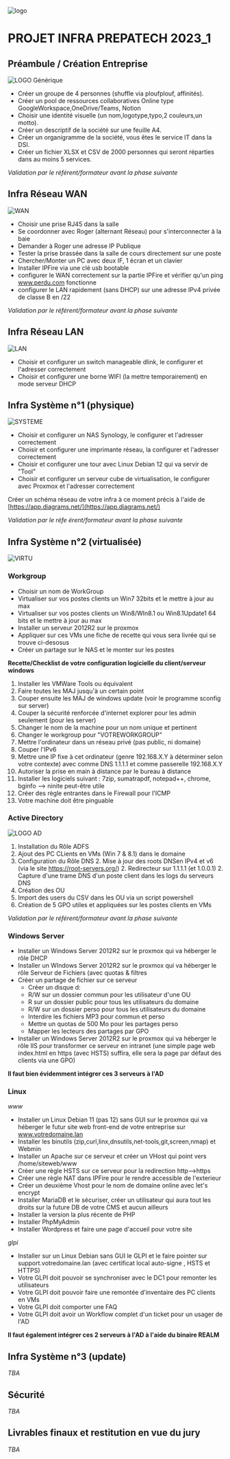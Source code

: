 ![logo](https://visa.cefim.eu/wp-content/uploads/2023/06/LogoCEFIM-hd.png)

# PROJET INFRA PREPATECH 2023_1

## Préambule / Création Entreprise
![LOGO Générique](https://store-images.s-microsoft.com/image/apps.27845.30be3330-280f-4e8e-ac1d-35f4f8176e71.bee1f510-c788-4634-97f7-1edb3738e3f1.ce090a7e-7c5d-45fa-91b2-c964e56e10d9)

* Créer un groupe de 4 personnes (shuffle via ploufplouf, affinités).
* Créer un pool de ressources collaboratives Online type GoogleWorkspace,OneDrive/Teams, Notion
* Choisir une identité visuelle (un nom,logotype,typo,2 couleurs,un motto).
* Créer un descriptif de la société sur une feuille A4.
* Créer un organigramme de la société, vous êtes le service IT dans la DSI.
* Créer un fichier XLSX et CSV de 2000 personnes qui seront réparties dans au moins 5 services.

*Validation par le référent/formateur avant la phase suivante*

## Infra Réseau WAN

![WAN](https://blog.udemy.com/wp-content/uploads/2014/06/shutterstock_91234700-620x465.jpg)

* Choisir une prise RJ45 dans la salle
* Se coordonner avec Roger (alternant Réseau) pour s'interconnecter à la baie
* Demander à Roger une adresse IP Publique
* Tester la prise brassée dans la salle de cours directement sur une poste
* Chercher/Monter un PC avec deux IF, 1 écran et un clavier
* Installer IPFire via une clé usb bootable
* configurer le WAN correctement sur la partie IPFire et vérifier qu'un ping www.perdu.com fonctionne
* configurer le LAN rapidement (sans DHCP) sur une adresse IPv4 privée de classe B en /22

*Validation par le référent/formateur avant la phase suivante*


## Infra Réseau LAN

![LAN](https://1.bp.blogspot.com/-4Om1fcaJZEE/YP7Rtvwxg_I/AAAAAAAADYA/fBPxXW_u44YxZTZtRxI-_nYeESBxOUbkACLcBGAsYHQ/w640-h474/LAN.jpg)

* Choisir et configurer un switch manageable dlink, le configurer et l'adresser correctement
* Choisir et configurer une borne WIFI (la mettre temporairement) en mode serveur DHCP

## Infra Système n°1 (physique)

![SYSTEME](https://p1-ofp.static.pub/medias/bWFzdGVyfHJvb3R8MTE2MDMzfGltYWdlL3BuZ3xoNjEvaGMyLzk0ODkwMjM0MzQ3ODIucG5nfGI3ZWY1MTQ5Mzc1NTY2YmQxNzdkMzhjMzdiNzM5NGIwZWFkNTRhYWNiNGM5MDI4NmRiMTFkM2U0MTNkZTRmN2Y/lenovo-servers-tower-thinksystem-st550-series.png)

* Choisir et configurer un NAS Synology, le configurer et l'adresser correctement
* Choisir et configurer une imprimante réseau, la configurer et l'adresser correctement
* Choisir et configurer une tour avec Linux Debian 12 qui va servir de "Tool"
* Choisir et configurer un serveur cube de virtualisation, le configurer avec Proxmox et l'adresser correctement

Créer un schéma réseau de votre infra à ce moment précis à l'aide de [https://app.diagrams.net/](https://app.diagrams.net/)

*Validation par le réfe
érent/formateur avant la phase suivante*


## Infra Système n°2 (virtualisée)
![VIRTU](https://www.ovhcloud.com/sites/default/files/styles/square_small/public/2020-07/UseCase_What-is-virtualization%402x.png)

### Workgroup
* Choisir un nom de WorkGroup
* Virtualiser sur vos postes clients un Win7 32bits et le mettre à jour au max
* Virtualiser sur vos postes clients un Win8/WIn8.1 ou Win8.1Update1 64 bits et le mettre à jour au max
* Installer un serveur 2012R2 sur le proxmox
* Appliquer sur ces VMs une fiche de recette qui vous sera livrée qui se trouve ci-desosus
* Créer un partage sur le NAS et le monter sur les postes

**Recette/Checklist de votre configuration logicielle du client/serveur windows**

1. Installer les VMWare Tools ou équivalent
1. Faire toutes les MAJ jusqu'à un certain point
1. Couper ensuite les MAJ de windows update (voir le programme sconfig sur server)
1. Couper la sécurité renforcée d'internet explorer pour les admin seulement (pour les server)
1. Changer le nom de la machine pour un nom unique et pertinent
1. Changer le workgroup pour "VOTREWORKGROUP"
1. Mettre l'ordinateur dans un réseau privé (pas public, ni domaine)
1. Couper l'IPv6
1. Mettre une IP fixe à cet ordinateur (genre 192.168.X.Y à déterminer selon votre contexte) avec comme DNS 1.1.1.1 et comme passerelle 192.168.X.Y
1. Autoriser la prise en main à distance par le bureau à distance
1. Installer les logiciels suivant : 7zip, sumatrapdf, notepad++, chrome, bginfo --> ninite peut-être utile
1. Créer des règle entrantes dans le Firewall pour l'ICMP
1. Votre machine doit être pinguable

### Active Directory

![LOGO AD](https://www.outsystems.com/Forge_CW/_image.aspx/Q8LvY--6WakOw9afDCuuGZlRwMsAHVuN679pp-uc0hY=/active-directory-lib-2023-01-04%2000-00-00-2024-02-04%2011-17-32)

1. Installation du Rôle ADFS
1. Ajout des PC CLients en VMs (Win 7 & 8.1) dans le domaine
1. Configuration du Rôle DNS
	2. Mise à jour des roots DNSen IPv4 et v6 (via le site https://root-servers.org/)
	2. Redirecteur sur 1.1.1.1 (et 1.0.0.1)
	2. Capture d'une trame DNS d'un poste client dans les logs du serveurs DNS
1. Création des OU
1. Import des users du CSV dans les OU via un script powershell
1. Création de 5 GPO utiles et appliquées sur les postes clients en VMs 

*Validation par le référent/formateur avant la phase suivante*

### Windows Server
* Installer un Windows Server 2012R2 sur le proxmox qui va héberger le rôle DHCP
* Installer un WIndows Server 2012R2 sur le proxmox qui va héberger le rôle Serveur de Fichiers (avec quotas & filtres
* Créer un partage de fichier sur ce serveur
	* Créer un disque d: 
	* R/W sur un dossier commun pour les utilisateur d'une OU
	* R sur un dossier public pour tous les utilisateurs du domaine
	* R/W sur un dossier perso pour tous les utilisateurs du domaine
	* Interdire les fichiers MP3 pour commun et perso
	* Mettre un quotas de 500 Mo pour les partages perso
	* Mapper les lecteurs des partages par GPO
* Installer un Windows Server 2012R2 sur le proxmox qui va héberger le rôle IIS pour transformer ce serveur en intranet (une simple page web index.html en https (avec HSTS) suffira, elle sera la page par défaut des clients via une GPO)


**Il faut bien évidemment intégrer ces 3 serveurs à l'AD**

### Linux

*www*

* Installer un Linux Debian 11 (pas 12) sans GUI sur le proxmox qui va héberger le futur site web front-end de votre entreprise sur www.votredomaine.lan
* Installer les binutils (zip,curl,linx,dnsutils,net-tools,git,screen,nmap) et Webmin
* Installer un Apache sur ce serveur et créer un VHost qui point vers /home/siteweb/www
* Créer une règle HSTS sur ce serveur pour la redirection http-->https
* Créer une règle NAT dans IPFire pour le rendre accessible de l'exterieur
* Créer un deuxième Vhost pour le nom de domaine online avec let's encrypt
* Installer MariaDB et le sécuriser, créer un utilisateur qui aura tout les droits sur la future DB de votre CMS et aucun ailleurs
* Installer la version la plus récente de PHP
* Installer PhpMyAdmin
* Installer Wordpress et faire une page d'accueil pour votre site

*glpi*

* Installer sur un Linux Debian sans GUI le GLPI et le faire pointer sur support.votredomaine.lan (avec certificat local auto-signe , HSTS et HTTPS)
* Votre GLPI doit pouvoir se synchroniser avec le DC1 pour remonter les utilisateurs
* Votre GLPI doit pouvoir faire une remontée d'inventaire des PC clients en VMs
* Votre GLPI doit comporter une FAQ
* Votre GLPI doit avoir un  Workflow complet d'un ticket pour un usager de l'AD

**Il faut également intégrer ces 2 serveurs à l'AD à l'aide du binaire REALM**


## Infra Système n°3 (update)

*TBA*

## Sécurité

*TBA*

## Livrables finaux et restitution en vue du jury

*TBA*



